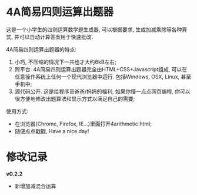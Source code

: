 4A简易四则运算出题器
===========

这是一个小学生的四则运算数学题生成器, 可以根据要求, 生成加减乘除等各种算式, 并可以自动计算答案用于快速批改.

4A简易四则运算出题器的特点:

1. 小巧, 不压缩的情况下一共也才大约6kB左右;
1. 跨平台. 4A简易四则运算出题器完全由HTML+CSS+Javascript组成, 可以在任意操作系统上任何一个现代浏览器中运行. 包括Windows, OSX, Linux, 甚至手机中;
1. 源代码公开. 这是给程序员爸爸/妈妈的福利, 如果你懂一点点网页编程, 你可以很方便地修改出题算法和显示方式以满足自己的需要;

使用方式:

* 在浏览器(Chrome, Firefox, IE...)里面打开4arithmetic.html;
* 随便点点戳戳, Have a nice day!



修改记录
===========

**v0.2.2**

* 新增加减混合运算